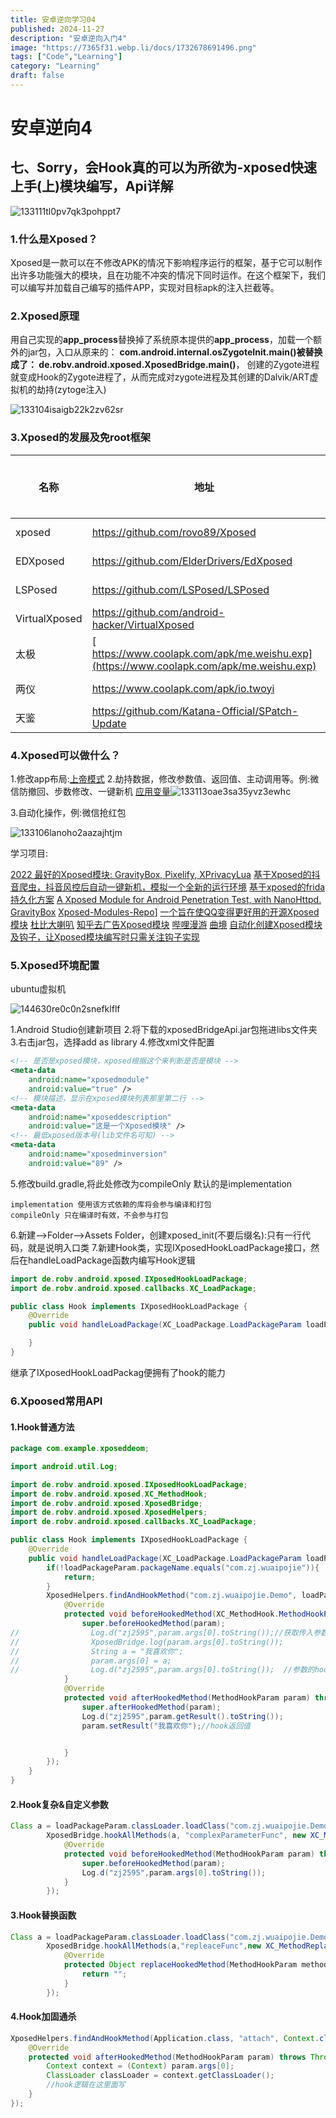 ```yaml
---
title: 安卓逆向学习04
published: 2024-11-27
description: "安卓逆向入门4"
image: "https://7365f31.webp.li/docs/1732678691496.png"
tags: ["Code","Learning"]
category: "Learning"
draft: false
---
```

# 安卓逆向4

## 七、Sorry，会Hook真的可以为所欲为-xposed快速上手(上)模块编写，Api详解

![133111tl0pv7qk3pohppt7](https://7365f31.webp.li/docs/1732678691496.png)

### 1.什么是Xposed？

Xposed是一款可以在不修改APK的情况下影响程序运行的框架，基于它可以制作出许多功能强大的模块，且在功能不冲突的情况下同时运作。在这个框架下，我们可以编写并加载自己编写的插件APP，实现对目标apk的注入拦截等。

### 2.Xposed原理

用自己实现的**app_process**替换掉了系统原本提供的**app_process**，加载一个额外的jar包，入口从原来的： **com.android.internal.osZygoteInit.main()被替换成了： de.robv.android.xposed.XposedBridge.main()**，
创建的Zygote进程就变成Hook的Zygote进程了，从而完成对zygote进程及其创建的Dalvik/ART虚拟机的劫持(zytoge注入)

![133104isaigb22k2zv62sr](https://7365f31.webp.li/docs/1732678703160.png)

### 3.Xposed的发展及免root框架

| 名称          | 地址                                                         | 支持版本 | 是否免root |
| ------------- | ------------------------------------------------------------ | -------- | ---------- |
| xposed        | https://github.com/rovo89/Xposed                             | 2.3-8.1  | 否         |
| EDXposed      | https://github.com/ElderDrivers/EdXposed                     | 8.0-10   | 否         |
| LSPosed       | https://github.com/LSPosed/LSPosed                           | 8.1-15   | 否         |
| VirtualXposed | https://github.com/android-hacker/VirtualXposed              | 5.0-10.0 | 是         |
| 太极          | [ https://www.coolapk.com/apk/me.weishu.exp](https://www.coolapk.com/apk/me.weishu.exp) | 5.0-13   | 是         |
| 两仪          | https://www.coolapk.com/apk/io.twoyi                         | 8.1-13   | 是         |
| 天鉴          | https://github.com/Katana-Official/SPatch-Update             | 6-10     | 是         |

### 4.Xposed可以做什么？

1.修改app布局:[上帝模式](https://github.com/kaisar945/Xposed-GodMode)
2.劫持数据，修改参数值、返回值、主动调用等。例:微信防撤回、步数修改、一键新机
[应用变量](https://github.com/kingsollyu/AppEnv)![133113oae3sa35yvz3ewhc](https://7365f31.webp.li/docs/1732678934234.png)

3.自动化操作，例:微信抢红包

![133106lanoho2aazajhtjm](https://7365f31.webp.li/docs/1732678953565.png)

学习项目:

[2022 最好的Xposed模块: GravityBox, Pixelify, XPrivacyLua](https://www.xda-developers.com/best-xposed-modules/)
[基于Xposed的抖音爬虫，抖音风控后自动一键新机，模拟一个全新的运行环境](https://github.com/Lstaynight/xposed-dy)
[基于xposed的frida持久化方案](https://github.com/svengong/xcubebase)
[A Xposed Module for Android Penetration Test, with NanoHttpd.](https://github.com/monkeylord/XServer)
[GravityBox](https://github.com/GravityBox/GravityBox)
[Xposed-Modules-Repo](https://github.com/Xposed-Modules-Repo)]
[一个旨在使QQ变得更好用的开源Xposed模块](https://github.com/ferredoxin/QNotified)
[杜比大喇叭](https://github.com/nining377/dolby_beta)
[知乎去广告Xposed模块](https://github.com/shatyuka/Zhiliao)
[哔哩漫游](https://github.com/yujincheng08/BiliRoaming)
[曲境](https://github.com/Mocha-L/QuJing)
[自动化创建Xposed模块及钩子，让Xposed模块编写时只需关注钩子实现](https://github.com/monkeylord/XposedTemplateForAS)

### 5.Xposed环境配置

ubuntu虚拟机

![144630re0c0n2snefklflf](https://7365f31.webp.li/docs/1732679210069.png)

1.Android Studio创建新项目
2.将下载的xposedBridgeApi.jar包拖进libs文件夹
3.右击jar包，选择add as library
4.修改xml文件配置

``````xml
<!-- 是否是xposed模块，xposed根据这个来判断是否是模块 -->
<meta-data
    android:name="xposedmodule"
    android:value="true" />
<!-- 模块描述，显示在xposed模块列表那里第二行 -->
<meta-data
    android:name="xposeddescription"
    android:value="这是一个Xposed模块" />
<!-- 最低xposed版本号(lib文件名可知) -->
<meta-data
    android:name="xposedminversion"
    android:value="89" />
``````

5.修改build.gradle,将此处修改为compileOnly 默认的是implementation

``````
implementation 使用该方式依赖的库将会参与编译和打包
compileOnly 只在编译时有效，不会参与打包
``````

6.新建-->Folder-->Assets Folder，创建xposed_init(不要后缀名):只有一行代码，就是说明入口类
7.新建Hook类，实现IXposedHookLoadPackage接口，然后在handleLoadPackage函数内编写Hook逻辑

```java
import de.robv.android.xposed.IXposedHookLoadPackage; 
import de.robv.android.xposed.callbacks.XC_LoadPackage;

public class Hook implements IXposedHookLoadPackage {
    @Override
    public void handleLoadPackage(XC_LoadPackage.LoadPackageParam loadPackageParam) throws Throwable {

    }
}
```

继承了IXposedHookLoadPackag便拥有了hook的能力

### 6.Xpoosed常用API

#### 1.Hook普通方法

```java
package com.example.xposeddeom;

import android.util.Log;

import de.robv.android.xposed.IXposedHookLoadPackage;
import de.robv.android.xposed.XC_MethodHook;
import de.robv.android.xposed.XposedBridge;
import de.robv.android.xposed.XposedHelpers;
import de.robv.android.xposed.callbacks.XC_LoadPackage;

public class Hook implements IXposedHookLoadPackage {
    @Override
    public void handleLoadPackage(XC_LoadPackage.LoadPackageParam loadPackageParam) throws Throwable {
        if(!loadPackageParam.packageName.equals("com.zj.wuaipojie")){
            return;
        }
        XposedHelpers.findAndHookMethod("com.zj.wuaipojie.Demo", loadPackageParam.classLoader, "a", String.class, new XC_MethodHook() {
            @Override
            protected void beforeHookedMethod(XC_MethodHook.MethodHookParam param) throws Throwable {
                super.beforeHookedMethod(param);
//                Log.d("zj2595",param.args[0].toString());//获取传入参数
//                XposedBridge.log(param.args[0].toString());
//                String a = "我喜欢你";
//                param.args[0] = a;
//                Log.d("zj2595",param.args[0].toString());  //参数的hook
            }
            @Override
            protected void afterHookedMethod(MethodHookParam param) throws Throwable {
                super.afterHookedMethod(param);
                Log.d("zj2595",param.getResult().toString());
                param.setResult("我喜欢你");//hook返回值


            }
        });
    }
}
```

#### 2.Hook复杂&自定义参数

```java
Class a = loadPackageParam.classLoader.loadClass("com.zj.wuaipojie.Demo");
        XposedBridge.hookAllMethods(a, "complexParameterFunc", new XC_MethodHook() {
            @Override
            protected void beforeHookedMethod(MethodHookParam param) throws Throwable {
                super.beforeHookedMethod(param);
                Log.d("zj2595",param.args[0].toString());
            }
        });
```

#### 3.Hook替换函数

```java
Class a = loadPackageParam.classLoader.loadClass("com.zj.wuaipojie.Demo");
        XposedBridge.hookAllMethods(a,"repleaceFunc",new XC_MethodReplacement() {
            @Override
            protected Object replaceHookedMethod(MethodHookParam methodHookParam) throws Throwable {
                return "";
            }
        });
```

#### 4.Hook加固通杀

```java
XposedHelpers.findAndHookMethod(Application.class, "attach", Context.class, new XC_MethodHook() {  
    @Override  
    protected void afterHookedMethod(MethodHookParam param) throws Throwable {  
        Context context = (Context) param.args[0];  
        ClassLoader classLoader = context.getClassLoader();
        //hook逻辑在这里面写  
    }  
});

```


